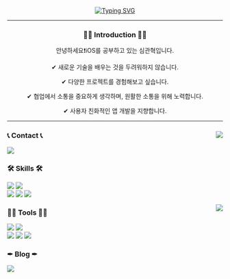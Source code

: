 <div align="center">
 
<a href="https://git.io/typing-svg"><img src="https://readme-typing-svg.demolab.com?font=Dosis&weight=600&size=32&duration=2000&pause=1500&color=007AFF&vCenter=true&width=455&lines=%F0%9F%8D%8F+Sim+Gwan+Hyeok+%E2%80%A2+iOS+Developer" alt="Typing SVG" /></a>

---
### 💁‍♂️ Introduction 💁‍♂️

안녕하세요❗iOS를 공부하고 있는 심관혁입니다.

✔ 새로운 기술을 배우는 것을 두려워하지 않습니다.

✔ 다양한 프로젝트를 경험해보고 싶습니다.

✔ 협업에서 소통을 중요하게 생각하며, 원활한 소통을 위해 노력합니다.

✔ 사용자 친화적인 앱 개발을 지향합니다.

---
</div>

<!--<a href="https://www.solve-nyang.com"><img src="https://api.solve-nyang.com/compose/id147369" width="600" height="300"/></a>-->

<div align="left">
<img align="right" src="http://mazassumnida.wtf/api/v2/generate_badge?boj=id147369"/>

### 📞 Contact 📞
<a href="mailto:id1593572580@gmail.com"><img src="https://img.shields.io/badge/id1593572580@gmail.com-EA4335?style=plastic&logo=Gmail&logoColor=white"></a>

### 🛠️ Skills 🛠️

<img src="https://img.shields.io/badge/iOS-2E2E2E?style=plastic&logo=apple&logoColor=white"/> <img src="https://img.shields.io/badge/Swift-FF4000?style=plastic&logo=swift&logoColor=white"/>
<br>
<img src="https://img.shields.io/badge/Kotlin-7F52FF?style=plastic&logo=kotlin&logoColor=white"/> <img src="https://img.shields.io/badge/Firebase-DD2C00?style=plastic&logo=firebase&logoColor=white"/> <img src="https://img.shields.io/badge/C++-00599C?style=plastic&logo=cplusplus&logoColor=white"/>

<img align="right" src="https://github-readme-stats.vercel.app/api/top-langs/?username=Gwan-Son&layout=compact&langs_count=8"/>

### 🧑‍🔧 Tools 🧑‍🔧

<img src="https://img.shields.io/badge/Xcode-147EFB?style=plastic&logo=xcode&logoColor=white"/> <img src="https://img.shields.io/badge/AndroidStudio-3DDC84?style=plastic&logo=androidstudio&logoColor=white"/> 
<br>
<img src="https://img.shields.io/badge/Slack-4A154B?style=plastic&logo=slack&logoColor=white"/> <img src="https://img.shields.io/badge/Git-F05032?style=plastic&logo=git&logoColor=white"/> <img src="https://img.shields.io/badge/Figma-F24E1E?style=plastic&logo=figma&logoColor=white"/>

### ✒ Blog ✒
<a href="https://gwanson-dev.tistory.com/">
<img src="https://img.shields.io/badge/TechBlog-000000?style=plastic&logo=Tistory&logoColor=white"/>
</a>

</div>
